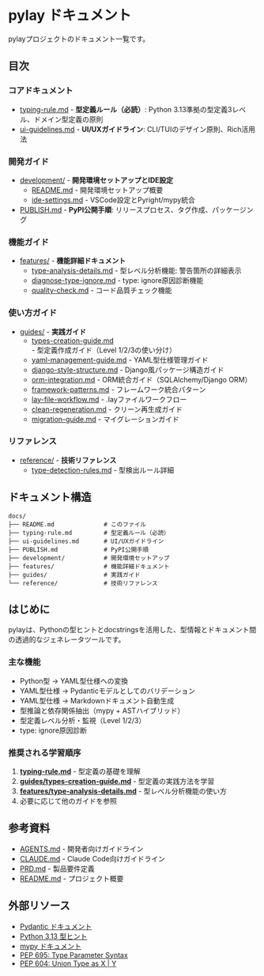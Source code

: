# pylay ドキュメント

pylayプロジェクトのドキュメント一覧です。

## 目次

### コアドキュメント

- [typing-rule.md](typing-rule.md) - **型定義ルール（必読）**: Python 3.13準拠の型定義3レベル、ドメイン型定義の原則
- [ui-guidelines.md](ui-guidelines.md) - **UI/UXガイドライン**: CLI/TUIのデザイン原則、Rich活用法

### 開発ガイド

- [development/](development/) - **開発環境セットアップとIDE設定**
  - [README.md](development/README.md) - 開発環境セットアップ概要
  - [ide-settings.md](development/ide-settings.md) - VSCode設定とPyright/mypy統合
- [PUBLISH.md](PUBLISH.md) - **PyPI公開手順**: リリースプロセス、タグ作成、パッケージング

### 機能ガイド

- [features/](features/) - **機能詳細ドキュメント**
  - [type-analysis-details.md](features/type-analysis-details.md) - 型レベル分析機能: 警告箇所の詳細表示
  - [diagnose-type-ignore.md](features/diagnose-type-ignore.md) - type: ignore原因診断機能
  - [quality-check.md](features/quality-check.md) - コード品質チェック機能

### 使い方ガイド

- [guides/](guides/) - **実践ガイド**
  - [types-creation-guide.md](guides/types-creation-guide.md) - 型定義作成ガイド（Level 1/2/3の使い分け）
  - [yaml-management-guide.md](guides/yaml-management-guide.md) - YAML型仕様管理ガイド
  - [django-style-structure.md](guides/django-style-structure.md) - Django風パッケージ構造ガイド
  - [orm-integration.md](guides/orm-integration.md) - ORM統合ガイド（SQLAlchemy/Django ORM）
  - [framework-patterns.md](guides/framework-patterns.md) - フレームワーク統合パターン
  - [lay-file-workflow.md](guides/lay-file-workflow.md) - .layファイルワークフロー
  - [clean-regeneration.md](guides/clean-regeneration.md) - クリーン再生成ガイド
  - [migration-guide.md](guides/migration-guide.md) - マイグレーションガイド

### リファレンス

- [reference/](reference/) - **技術リファレンス**
  - [type-detection-rules.md](reference/type-detection-rules.md) - 型検出ルール詳細

## ドキュメント構造

```
docs/
├── README.md              # このファイル
├── typing-rule.md         # 型定義ルール（必読）
├── ui-guidelines.md       # UI/UXガイドライン
├── PUBLISH.md             # PyPI公開手順
├── development/           # 開発環境セットアップ
├── features/              # 機能詳細ドキュメント
├── guides/                # 実践ガイド
└── reference/             # 技術リファレンス
```

## はじめに

pylayは、Pythonの型ヒントとdocstringsを活用した、型情報とドキュメント間の透過的なジェネレータツールです。

### 主な機能

- Python型 → YAML型仕様への変換
- YAML型仕様 → Pydanticモデルとしてのバリデーション
- YAML型仕様 → Markdownドキュメント自動生成
- 型推論と依存関係抽出（mypy + ASTハイブリッド）
- 型定義レベル分析・監視（Level 1/2/3）
- type: ignore原因診断

### 推奨される学習順序

1. **[typing-rule.md](typing-rule.md)** - 型定義の基礎を理解
2. **[guides/types-creation-guide.md](guides/types-creation-guide.md)** - 型定義の実践方法を学習
3. **[features/type-analysis-details.md](features/type-analysis-details.md)** - 型レベル分析機能の使い方
4. 必要に応じて他のガイドを参照

## 参考資料

- [AGENTS.md](../AGENTS.md) - 開発者向けガイドライン
- [CLAUDE.md](../CLAUDE.md) - Claude Code向けガイドライン
- [PRD.md](../PRD.md) - 製品要件定義
- [README.md](../README.md) - プロジェクト概要

## 外部リソース

- [Pydantic ドキュメント](https://docs.pydantic.dev/)
- [Python 3.13 型ヒント](https://docs.python.org/3.13/library/typing.html)
- [mypy ドキュメント](https://mypy.readthedocs.io/en/stable/)
- [PEP 695: Type Parameter Syntax](https://peps.python.org/pep-0695/)
- [PEP 604: Union Type as X | Y](https://peps.python.org/pep-0604/)
